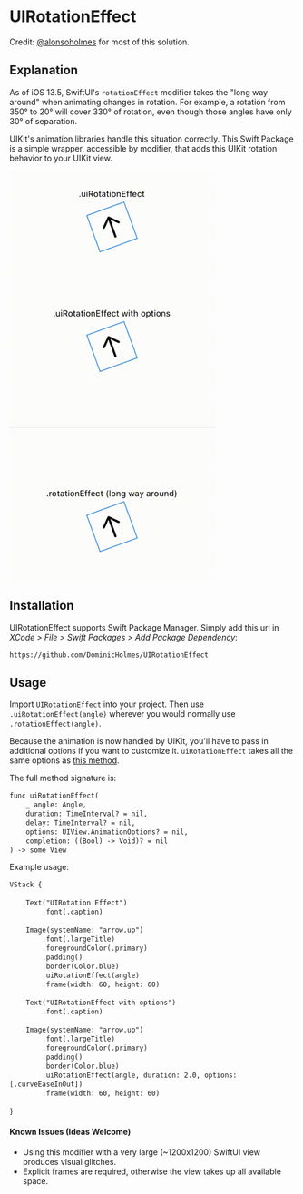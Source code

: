 # UIRotationEffect

Credit: [@alonsoholmes](https://github.com/holmesal) for most of this solution.

## Explanation

As of iOS 13.5, SwiftUI's `rotationEffect` modifier takes the "long way around" when animating changes in rotation. For example, a rotation from 350° to 20° will cover 330° of rotation, even though those angles have only 30° of separation.

UIKit's animation libraries handle this situation correctly. This Swift Package is a simple wrapper, accessible by modifier, that adds this UIKit rotation behavior to your UIKit view.

![](example.gif)

## Installation
UIRotationEffect supports Swift Package Manager. Simply add this url in *XCode > File > Swift Packages > Add Package Dependency*:

```
https://github.com/DominicHolmes/UIRotationEffect
```

## Usage
Import `UIRotationEffect` into your project. Then use `.uiRotationEffect(angle)` wherever you would normally use `.rotationEffect(angle)`.

Because the animation is now handled by UIKit, you'll have to pass in additional options if you want to customize it. `uiRotationEffect` takes all the same options as [this method](https://developer.apple.com/documentation/uikit/uiview/1622451-animate). 

The full method signature is:
```
func uiRotationEffect(
    _ angle: Angle, 
    duration: TimeInterval? = nil, 
    delay: TimeInterval? = nil, 
    options: UIView.AnimationOptions? = nil, 
    completion: ((Bool) -> Void)? = nil
) -> some View
```

Example usage:
```
VStack {

    Text("UIRotation Effect")
        .font(.caption)

    Image(systemName: "arrow.up")
        .font(.largeTitle)
        .foregroundColor(.primary)
        .padding()
        .border(Color.blue)
        .uiRotationEffect(angle)
        .frame(width: 60, height: 60)

    Text("UIRotationEffect with options")
        .font(.caption)

    Image(systemName: "arrow.up")
        .font(.largeTitle)
        .foregroundColor(.primary)
        .padding()
        .border(Color.blue)
        .uiRotationEffect(angle, duration: 2.0, options: [.curveEaseInOut])
        .frame(width: 60, height: 60)

}
```

#### Known Issues (Ideas Welcome)
* Using this modifier with a very large (~1200x1200) SwiftUI view produces visual glitches.
* Explicit frames are required, otherwise the view takes up all available space.
